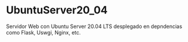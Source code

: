 # UbuntuServer20_04
Servidor Web con Ubuntu Server 20.04 LTS desplegado en depndencias como Flask, Uswgi, Nginx, etc.
